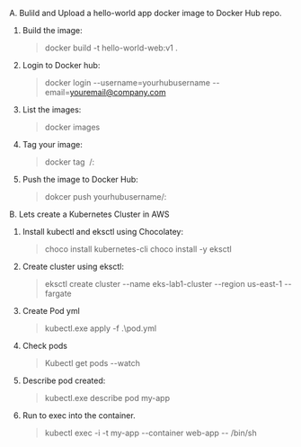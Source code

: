 A. Bulild and Upload a hello-world app docker image to Docker Hub repo.

1. Build the image:
    > docker build -t hello-world-web:v1 .
2. Login to Docker hub:
    > docker login --username=yourhubusername --email=youremail@company.com
3. List the images:
    > docker images

4. Tag your image:
    > docker tag <Image ID> <yourhubusername>/<app name>:<version>
5. Push the image to Docker Hub:
    > dokcer push yourhubusername/<app name>:<version>


B. Lets create a Kubernetes Cluster in AWS
1. Install kubectl and eksctl using Chocolatey:
    >choco install kubernetes-cli 
    >choco install -y eksctl

2. Create cluster using eksctl:
    > eksctl create cluster --name eks-lab1-cluster --region us-east-1 --fargate
3. Create Pod yml
    > kubectl.exe apply -f .\pod.yml
4. Check pods
    > Kubectl get pods --watch
5. Describe pod created:
    > kubectl.exe  describe pod my-app
6. Run to exec into the container.
    > kubectl exec -i -t my-app --container web-app -- /bin/sh
